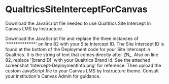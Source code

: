 # QualtricsSiteInterceptForCanvas
Download the JavaScript file needed to use Qualtrics Site Intercept in Canvas LMS by Instructure.

Download the JavaScript file and replace the three instances of '*************' on line 82 with your Site Intercept ID. The Site Intercept ID is found at the bottom of the Deployment code for your Site Intercept in Qualtrics. It is the string of text that comes directly after ZN_. Also on line 82, replace '[brandID]' with your Qualtrics Brand Id. See the attached screenshot 'Intercept-DeploymentInfo.png' for reference. Then upload the custom JavaScript file to your Canvas LMS by Instructure theme. Consult your institution's Canvas Admin for guidance.
